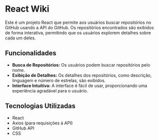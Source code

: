 # React Wiki

Este é um projeto React que permite aos usuários buscar repositórios no GitHub usando a API do GitHub. Os repositórios encontrados são exibidos de forma interativa, permitindo que os usuários explorem detalhes sobre cada um deles.

## Funcionalidades

- **Busca de Repositórios:** Os usuários podem buscar repositórios pelo nome.
- **Exibição de Detalhes:** Os detalhes dos repositórios, como descrição, linguagem e número de estrelas, são exibidos.
- **Interface Intuitiva:** A interface é fácil de usar, proporcionando uma experiência agradável para o usuário.

## Tecnologias Utilizadas

- React
- Axios (para requisições à API)
- GitHub API
- CSS


